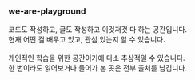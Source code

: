 ### we-are-playground

코드도 작성하고, 글도 작성하고 이것저것 다 하는 공간입니다.</br>
현재 어떤 걸 배우고 있고, 관심 있는지 알 수 있습니다.
</br>
</br>
개인적인 학습을 위한 공간이기에 다소 추상적일 수 있습니다.</br>
한 번이라도 읽어보거나 들어가 본 곳은 전부 출처를 남깁니다.

